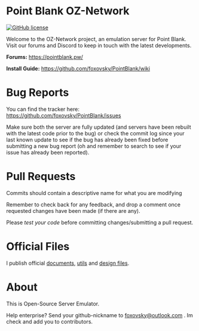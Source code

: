 # Point Blank OZ-Network
[![GitHub license](https://img.shields.io/github/license/mashape/apistatus.svg)](https://github.com/foxovsky/pointblank)

Welcome to the OZ-Network project, an emulation server for Point Blank.
Visit our forums and Discord to keep in touch with the latest developments.

**Forums:** https://pointblank.pw/

**Install Guide:** https://github.com/foxovsky/PointBlank/wiki

Bug Reports
========
You can find the tracker here: https://github.com/foxovsky/PointBlank/issues

Make sure both the server are fully updated (and servers have been rebuilt with the latest code prior to the bug) or check the commit log since your last known update to see if the bug has already been fixed before submitting a new bug report (oh and remember to search to see if your issue has already been reported).

Pull Requests
========
Commits should contain a descriptive name for what you are modifying

Remember to check back for any feedback, and drop a comment once requested changes have been made (if there are any).

Please *test your code* before committing changes/submitting a pull request.

Official Files
========
I publish official [documents](https://github.com/foxovsky/PointBlank/tree/master/docs), [utils](https://github.com/foxovsky/PointBlank/tree/master/tools_official) and [design files](https://github.com/foxovsky/PointBlank/tree/master/design).

About
========
This is Open-Source Server Emulator. 

Help enterprise? 
Send your github-nickname to [foxovsky@outlook.com](mailto:foxovsky@outlook.com) . Im check and add you to contributors.
